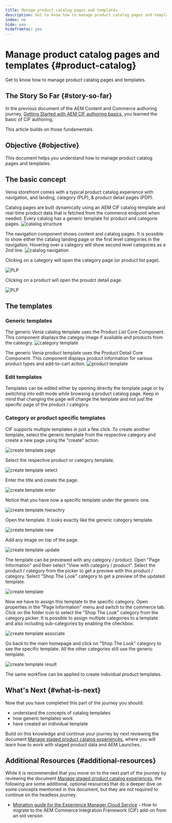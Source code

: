 ```yaml
---
title: Manage product catalog pages and templates
description: Get to know how to manage product catalog pages and templates
index: no
hide: yes
hidefromtoc: yes
---
```

# Manage product catalog pages and templates {#product-catalog}

Get to know how to manage product catalog pages and templates.

## The Story So Far {#story-so-far}

In the previous document of the AEM Content and Commerce authoring journey, [Getting Started with AEM CIF authoring basics](getting-started.md), you learned the basic of CIF authoring.

This article builds on those fundamentals.

## Objective {#objective}

This document helps you understand how to manage product catalog pages and templates.

## The basic concept

Venia storefront comes with a typical product catalog experience with navigation, and landing, category (PLP), & product detail pages (PDP).

Catalog pages are built dynamically using an AEM CIF catalog template and real-time product data that is fetched from the commerce endpoint when needed. Every catalog has a generic template for product and categorie pages.
![catalog structure](assets/catalog-structure.png)

The navigation component shows content and catalog pages. It is possible to show either the catalog landing page or the first level categories in the navigation. Hovering over a category will show second level categories as a 2nd line.
![catalog navigation](assets/catalog-navigation.png)

Clicking on a category will open the category page (or product list page).

![PLP](assets/catalog-plp.png)

Clicking on a product will open the proudct detail page.

![PLP](assets/catalog-pdp.png)

## The templates

### Generic templates

The generic Venia catalog template uses the Product List Core Component. This component displays the categoy image if available and products from the cateogry.
![category template](assets/category-template.png)

The generic Venia product template uses the Product Detail Core Component. This component displays product information for various product types and add-to-cart action.
![product template](assets/product-template.png)

### Edit templates

Templates can be edited either by opening directly the template page or by switching into edit mode while browsing a product catalog page. Keep in mind that changing the page will change the template and not just the specific page of the product / category.

### Category or product specific templates

CIF supports multiple templates in just a few click. To create another template, select the generic template from the respective category and create a new page using the "create" action.

![create template page](assets/create-template-page.png)

Select the respective product or category template.

![create template select](assets/create-template-select.png)

Enter the title and create the page.

![create template enter](assets/create-template-enter.png)

Notice that you have now a specific template under the generic one.

![create template hierachry](assets/create-template-hierachry.png)

Open the template. It looks exactly like the generic category template.

![create template new](assets/create-template-new.png)

Add any image on top of the page.

![create template update](assets/create-template-update.png)

The template can be previewed with any category / product. Open "Page Information" and then select "View with category / product". Select the product / category from the picker to get a preview with this product / category. Select "Shop The Look" category to get a preview of the updated template.

![create template ](assets/create-template-picker.png)

Now we have to assign this template to the specific category. Open properties in the "Page Information" menu and switch to the commerce tab. Click on the folder icon to select the "Shop The Look" category from the category picker. It is possible to assign multiple categories to a template and also including sub-categories by enabling the checkbox.

![create template associate](assets/create-template-associate.png)

Go back to the main homepage and click on "Shop The Look" category to see the specific template. All the other categories still use the generic template.

![create template result](assets/create-template-result.png)

The same workflow can be applied to create individual product templates.

## What's Next {#what-is-next}

Now that you have completed this part of the journey you should:

* understand the concepts of catalog templates
* how generic templates work
* have created an individual template

Build on this knowledge and continue your journey by next reviewing the document [Manage staged product catalog experiences](staged-catalog.md), where you will learn how to work with staged product data and AEM Launches..

## Additional Resources {#additional-resources}

While it is recommended that you move on to the next part of the journey by reviewing the document [Manage staged product catalog experiences](staged-catalog.md), the following are some additional, optional resources that do a deeper dive on some concepts mentioned in this document, but they are not required to continue on the headless journey.

* [Migration guide for the Experience Manager Cloud Service](/help/commerce-cloud/migration.md) - How to migrate to the AEM Commerce Integration Framework (CIF) add-on from an old version
